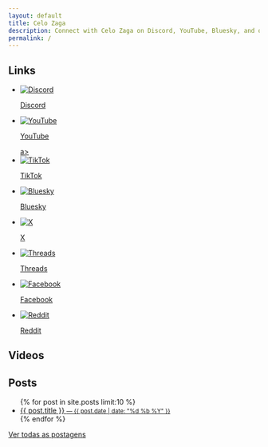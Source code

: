 ```yaml
---
layout: default
title: Celo Zaga
description: Connect with Celo Zaga on Discord, YouTube, Bluesky, and other platforms. Explore gaming content and more.
permalink: /
---
```


<section class="section social-media-tab" id="links">
    <h2>Links</h2>
    <ul>
        <li><a title="Discord" href="https://discord.com/invite/{{ site.social.discord }}" target="_blank" rel="noopener noreferrer"><img src="static/media/icons/discord.svg" alt="Discord"><p>Discord</p></a></li>
        <li><a title="YouTube" href="https://www.youtube.com/@{{ site.social.youtube }}?sub_confirmation=1" target="_blank" rel="noopener noreferrer"><img src="static/media/icons/youtube.svg" alt="YouTube"><p>YouTube</p>a></li>
        <li><a title="TikTok" href="https://www.tiktok.com/@{{ site.social.tiktok }}" target="_blank" rel="noopener noreferrer"><img src="static/media/icons/tiktok.svg" alt="TikTok"><p>TikTok</p></a></li>
        <li><a title="Bluesky" href="https://bsky.app/profile/{{ site.social.bluesky }}" target="_blank" rel="noopener noreferrer"><img src="static/media/icons/bluesky.svg" alt="Bluesky"><p>Bluesky</p></a></li>
        <li><a title="X/.githubTwitter" href="https://x.com/{{ site.social.x }}" target="_blank" rel="noopener noreferrer"><img src="static/media/icons/x.svg" alt="X"><p>X</p></a></li>
        <li><a title="Threads" href="https://threads.com/@{{ site.social.tiktok }}" target="_blank" rel="noopener noreferrer"><img src="static/media/icons/threads.svg" alt="Threads"><p>Threads</p></a></li>
        <li><a title="Facebook" href="https://www.facebook.com/{{ site.social.facebook }}" target="_blank" rel="noopener noreferrer"><img src="static/media/icons/facebook.svg" alt="Facebook"><p>Facebook</p></a></li>
        <li><a title="Reddit" href="https://reddit.com/r/{{ site.social.reddit }}" target="_blank" rel="noopener noreferrer"><img src="static/media/icons/reddit.svg" alt="Reddit"><p>Reddit</p></a></li>  
    </ul>
</section>

<section class="section videos" id="videos">
    <h2>Videos</h2>
    <ul class="feed-youtube"></ul>
</section>

<section class="section posts blog-posts-homepage" id="posts">
    <h2>Posts</h2>
    <ul class="post-list">
        {% for post in site.posts limit:10 %}
        <li>
            <a href="{{ post.url | relative_url }}">{{ post.title }}
            <small>— {{ post.date | date: "%d %b %Y" }}</small>
            </a>
        </li>
        {% endfor %}
    </ul>
    <a href="/pages/all" class="view-all-posts-link">Ver todas as postagens</a>
</section>

<script>
fetch('https://api.rss2json.com/v1/api.json?rss_url=https://www.youtube.com/feeds/videos.xml?channel_id=UCvOnTTQp_7ZXtWUZYEUZO7Q')
  .then(response => response.json())
  .then(data => {
    const videos = data.items.slice(0, 5);
    const videoList = document.querySelector('.feed-youtube');
    videos.forEach(video => {
      const { link, thumbnail, title } = video;
      const videoId = link.split('=')[1];
      const updatedThumbnail = thumbnail.replace('hqdefault', 'maxresdefault');
      const li = `
        <li>
          <a href="${link}" title="${title}" target="_blank">
            <div class="image-container">
              <img src="${updatedThumbnail}" alt="${title}">
              <svg xmlns="http://www.w3.org/2000/svg" height="24px" viewBox="0 -960 960 960">
                <path d="m380-300 280-180-280-180v360ZM480-80q-83 0-156-31.5T197-197q-54-54-85.5-127T80-480q0-83 31.5-156T197-763q54-54 127-85.5T480-880q83 0 156 31.5T763-763q54 54 85.5 127T880-480q0 83-31.5 156T763-197q-54 54-127 85.5T480-80Z"/>
              </svg>
            </div>
            <h3>${title}</h3>
          </a>
        </li>
      `;
      videoList.innerHTML += li;
    });
  });
</script>